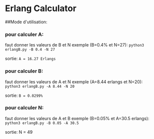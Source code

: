 # Erlang Calculator

##Mode d'utilisation:

### pour calculer A:

faut donner les valeurs de B et N
exemple (B=0.4% et N=27):
`python3 erlangB.py -B 0.4 -N 27`

sortie:
`A = 16.27 Erlangs`

### pour calculer B:

faut donner les valeurs de A et N
exemple (A=8.44 erlangs et N=20):
`python3 erlangB.py -A 8.44 -N 20`

sortie:
`B = 0.0299%`

### pour calculer N:

faut donner les valeurs de A et B
exemple (B=0.05% et A=30.5 erlangs):
`python3 erlangB.py -B 0.05 -A 30.5`

sortie:
N = 49
